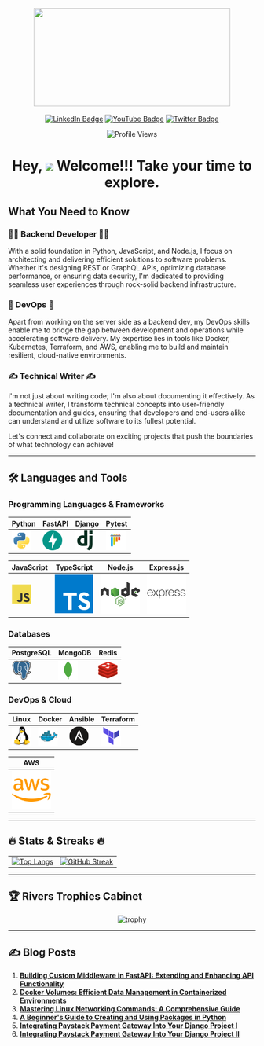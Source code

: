 <div align="center">
  <img src="https://media.giphy.com/media/L1R1tvI9svkIWwpVYr/giphy.gif" width="400" height="200"/>
  
  [![LinkedIn Badge](https://img.shields.io/badge/LinkedIn-blue?style=for-the-badge&logo=linkedin&logoColor=white)](https://www.linkedin.com/in/princewillingoo)
  [![YouTube Badge](https://img.shields.io/badge/YouTube-red?style=for-the-badge&logo=youtube&logoColor=white)](#)
  [![Twitter Badge](https://img.shields.io/badge/Twitter-blue?style=for-the-badge&logo=twitter&logoColor=white)](https://twitter.com/princewillingoo)
  
  ![Profile Views](https://komarev.com/ghpvc/?username=princewilling&style=flat-square&color=blue)
  
  # Hey, <img src="https://media.giphy.com/media/hvRJCLFzcasrR4ia7z/giphy.gif" width="40px"/> Welcome!!! Take your time to explore.
</div>

## What You Need to Know

### 👨‍💻 Backend Developer 👨‍💻

With a solid foundation in Python, JavaScript, and Node.js, I focus on architecting and delivering efficient solutions to software problems. Whether it's designing REST or GraphQL APIs, optimizing database performance, or ensuring data security, I'm dedicated to providing seamless user experiences through rock-solid backend infrastructure.

### 🔧 DevOps 🔧

Apart from working on the server side as a backend dev, my DevOps skills enable me to bridge the gap between development and operations while accelerating software delivery. My expertise lies in tools like Docker, Kubernetes, Terraform, and AWS, enabling me to build and maintain resilient, cloud-native environments.

### ✍️ Technical Writer ✍️

I'm not just about writing code; I'm also about documenting it effectively. As a technical writer, I transform technical concepts into user-friendly documentation and guides, ensuring that developers and end-users alike can understand and utilize software to its fullest potential.

Let's connect and collaborate on exciting projects that push the boundaries of what technology can achieve!

---

## 🛠️ Languages and Tools

### Programming Languages & Frameworks
| Python | FastAPI | Django | Pytest |
|--------|---------|--------|--------|
| <img src="https://github.com/devicons/devicon/blob/master/icons/python/python-original.svg" width="40" height="40"/> | <img src="https://github.com/devicons/devicon/blob/master/icons/fastapi/fastapi-original.svg" width="40" height="40"/> | <img src="https://github.com/devicons/devicon/blob/master/icons/django/django-plain.svg" width="40" height="40"/> | <img src="https://github.com/devicons/devicon/blob/master/icons/pytest/pytest-original.svg" width="40" height="40"/> |

| JavaScript | TypeScript | Node.js | Express.js |
|------------|------------|---------|------------|
| <img src="https://github.com/devicons/devicon/blob/master/icons/javascript/javascript-original.svg" width="40" height="40"/> | <img src="https://github.com/devicons/devicon/blob/master/icons/typescript/typescript-original.svg" width="80" height="80"/> | <img src="https://github.com/devicons/devicon/blob/master/icons/nodejs/nodejs-original-wordmark.svg" width="80" height="80"/> | <img src="https://github.com/devicons/devicon/blob/master/icons/express/express-original-wordmark.svg" width="80" height="80"/> |

### Databases
| PostgreSQL | MongoDB | Redis |
|------------|---------|-------|
| <img src="https://github.com/devicons/devicon/blob/master/icons/postgresql/postgresql-original.svg" width="40" height="40"/> | <img src="https://github.com/devicons/devicon/blob/master/icons/mongodb/mongodb-plain.svg" width="40" height="40"/> | <img src="https://github.com/devicons/devicon/blob/master/icons/redis/redis-original.svg" width="40" height="40"/> |

### DevOps & Cloud
| Linux | Docker | Ansible | Terraform |
|-------|--------|---------|-----------|
| <img src="https://github.com/devicons/devicon/blob/master/icons/linux/linux-original.svg" width="40" height="40"/> | <img src="https://github.com/devicons/devicon/blob/master/icons/docker/docker-original.svg" width="40" height="40"/> | <img src="https://github.com/devicons/devicon/blob/master/icons/ansible/ansible-original.svg" width="40" height="40"/> | <img src="https://github.com/devicons/devicon/blob/master/icons/terraform/terraform-original.svg" width="40" height="40"/> |

| AWS |
|-----|
| <img src="https://github.com/devicons/devicon/blob/master/icons/amazonwebservices/amazonwebservices-plain-wordmark.svg" width="80" height="80"/> |

---

## 🔥 Stats & Streaks 🔥

<table style="width:100%">
  <tr>
    <td><a href="https://github.com/princewillingoo/github-readme-stats"><img src="https://github-readme-stats.vercel.app/api/top-langs/?username=princewillingoo&hide=jupyter%20notebook,html,css,scss,dockerfile,makefile,mako,shell,gherkin&theme=vision-friendly-dark" alt="Top Langs"></a></td>
    <td><a href="https://git.io/streak-stats"><img src="https://streak-stats.demolab.com?user=princewillingoo&theme=dark&border_radius=6&short_numbers=true&date_format=M%20j%5B%2C%20Y%5D&exclude_days=Sun&card_width=550&card_height=250" alt="GitHub Streak" /></a></td>
  </tr>
</table>

---

## 🏆 Rivers Trophies Cabinet

<div align="center">
  
![trophy](https://github-profile-trophy.vercel.app/?username=princewillingoo&theme=onedark)

</div>

---

## ✍️ Blog Posts

1. [**Building Custom Middleware in FastAPI: Extending and Enhancing API Functionality**](https://semaphoreci.com/blog/custom-middleware-fastapi)
2. [**Docker Volumes: Efficient Data Management in Containerized Environments**](https://semaphoreci.com/blog/docker-volumes)
3. [**Mastering Linux Networking Commands: A Comprehensive Guide**](https://earthly.dev/blog/linux-network-commands/)
4. [**A Beginner's Guide to Creating and Using Packages in Python**](https://www.makeuseof.com/create-distribute-use-packages-in-python/)
5. [**Integrating Paystack Payment Gateway Into Your Django Project I**](https://willingly.hashnode.dev/integrating-paystack-payment-gateway-with-django)
6. [**Integrating Paystack Payment Gateway Into Your Django Project II**](https://willingly.hashnode.dev/integrating-paystack-payment-gateway-with-django-ii)
